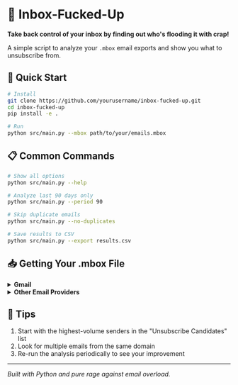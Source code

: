 # 📧 Inbox-Fucked-Up

**Take back control of your inbox by finding out who's flooding it with crap!**

A simple script to analyze your `.mbox` email exports and show you what to unsubscribe from.

## 🏁 Quick Start

```bash
# Install
git clone https://github.com/yourusername/inbox-fucked-up.git
cd inbox-fucked-up
pip install -e .

# Run
python src/main.py --mbox path/to/your/emails.mbox
```

## 📋 Common Commands

```bash
# Show all options
python src/main.py --help

# Analyze last 90 days only
python src/main.py --period 90

# Skip duplicate emails
python src/main.py --no-duplicates

# Save results to CSV
python src/main.py --export results.csv
```

## 📥 Getting Your .mbox File

<details>
<summary><b>Gmail</b></summary>

1. Go to [Google Takeout](https://takeout.google.com/)
2. Select only "Mail" and download
</details>

<details>
<summary><b>Other Email Providers</b></summary>

- **Apple Mail**: Mailbox > Export Mailbox
- **Outlook**: Use ImportExport tool > Export to file
- **Thunderbird**: Use ImportExportTools NG add-on
</details>

## 🧹 Tips

1. Start with the highest-volume senders in the "Unsubscribe Candidates" list
2. Look for multiple emails from the same domain
3. Re-run the analysis periodically to see your improvement

---

*Built with Python and pure rage against email overload.*
